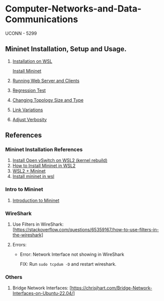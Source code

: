 # Computer-Networks-and-Data-Communications

UCONN - 5299

## Mininet Installation, Setup and Usage.

1. [Installation on WSL](./MininetPractice/01_Mininet_on_WSL.md)

   [Install Mininet](./MininetPractice/01_Intro.md)

2. [Running Web Server and Clients](./MininetPractice/02_RunningWebServerAndClient.md)

3. [Regression Test](./MininetPractice/03_RegressionTest.md)

4. [Changing Topology Size and Type](./MininetPractice/04_ChangingTopology-Size-and-Type.md)

5. [Link Variations](./MininetPractice/05_LinkVariations.md)

6. [Adjust Verbosity](./MininetPractice/06_AdjustVerbosity.md)



## References

### Mininet Installation References

1. [Install Open vSwitch on WSL2 (kernel rebuild)](https://zenn.dev/takai404/articles/9c96d5d1bcc9d)
2. [How to Install Mininet in WSL2](https://hackmd.io/@jxzhe/rkjEdtN13)
3. [WSL2 + Mininet](https://zhuanlan.zhihu.com/p/138933513)
4. [Install mininet in wsl](https://github.com/oscarhua/wsl2-mininet)


### Intro to Mininet

1. [Introduction	to	Mininet](https://webcms3.cse.unsw.edu.au/static/uploads/course/COMP3331/16s1/894894253a9d7bb9b3575af5092c2d80c9382bbbf860e4a9364cfae2bcf04cd6/Lab3a.pdf)

### WireShark

1. Use Filters in WireShark: [https://stackoverflow.com/questions/65359167/how-to-use-filters-in-the-wireshark]

2. Errors:

   - Error: Network Interface not showing in WireShark
     
      FIX: Run `sudo tcpdum -D` and restart wireshark.


### Others

1. Bridge Network Interfaces: [https://chrisjhart.com/Bridge-Network-Interfaces-on-Ubuntu-22.04/]
